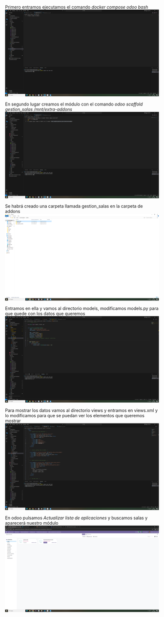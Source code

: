 Primero entramos ejecutamos el comando *docker compose odoo bash*
![alt text](image.png)

En segundo lugar creamos el módulo con el comando *odoo scaffold gestion_salas /mnt/extra-addons*
![alt text](image-1.png)

Se habrá creado una carpeta llamada gestion_salas en la carpeta de addons 
![alt text](image-2.png)

Entramos en ella y vamos al directorio models, modificamos models.py para que quede con los datos que queremos
![alt text](image-3.png)

Para mostrar los datos vamos al directorio views y entramos en views.xml y lo modificamos para que se puedan ver los elementos que queremos mostrar
![alt text](image-4.png)

En odoo pulsamos *Actualizar lista de aplicaciones* y buscamos salas y aparecerá nuestro módulo
![alt text](image-5.png)